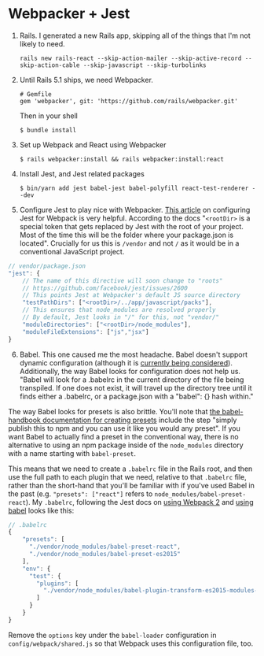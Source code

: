  # Webpacker + Jest

 1. Rails. I generated a new Rails app, skipping all of the things that I'm not likely to need.

        rails new rails-react --skip-action-mailer --skip-active-record --skip-action-cable --skip-javascript --skip-turbolinks

 2. Until Rails 5.1 ships, we need Webpacker.

        # Gemfile
        gem 'webpacker', git: 'https://github.com/rails/webpacker.git'

    Then in your shell

        $ bundle install

 3. Set up Webpack and React using Webpacker

        $ rails webpacker:install && rails webpacker:install:react

 4. Install Jest, and Jest related packages

        $ bin/yarn add jest babel-jest babel-polyfill react-test-renderer --dev

 5. Configure Jest to play nice with Webpacker. [This article][1] on configuring Jest for Webpack is very helpful. According to the docs "`<rootDir>` is a special token that gets replaced by Jest with the root of your project. Most of the time this will be the folder where your package.json is located". Crucially for us this is `/vendor` and not `/` as it would be in a conventional JavaScript project.

  ```javascript
  // vendor/package.json
  "jest": {
      // The name of this directive will soon change to "roots"
      // https://github.com/facebook/jest/issues/2600
      // This points Jest at Webpacker's default JS source directory
      "testPathDirs": ["<rootDir>/../app/javascript/packs"],
      // This ensures that node_modules are resolved properly
      // By default, Jest looks in "/" for this, not "vendor/"
      "moduleDirectories": ["<rootDir>/node_modules"],
      "moduleFileExtensions": ["js","jsx"]
  }
  ```

 6. Babel. This one caused me the most headache. Babel doesn't support dynamic configuration (although it is [currently being considered][2]). Additionally, the way Babel looks for configuration does not help us. "Babel will look for a .babelrc in the current directory of the file being transpiled. If one does not exist, it will travel up the directory tree until it finds either a .babelrc, or a package.json with a "babel": {} hash within."

  The way Babel looks for presets is also brittle. You'll note that [the babel-handbook documentation for creating presets][3] include the step "simply publish this to npm and you can use it like you would any preset". If you want Babel to actually find a preset in the conventional way, there is no alternative to using an npm package inside of the `node_modules` directory with a name starting with `babel-preset`.

  This means that we need to create a `.babelrc` file in the Rails root, and then use the full path to each plugin that we need, relative to that `.babelrc` file, rather than the short-hand that you'll be familiar with if you've used Babel in the past (e.g. `"presets": ["react"]` refers to `node_modules/babel-preset-react`). My `.babelrc`, following the Jest docs on [using Webpack 2](https://facebook.github.io/jest/docs/webpack.html#using-with-webpack-2) and [using babel](http://facebook.github.io/jest/docs/getting-started.html#using-babel) looks like this:

  ```javascript
  // .babelrc
  {
      "presets": [
        "./vendor/node_modules/babel-preset-react",
        "./vendor/node_modules/babel-preset-es2015"
      ],
      "env": {
        "test": {
          "plugins": [
            "./vendor/node_modules/babel-plugin-transform-es2015-modules-commonjs"
          ]
        }
      }
  }
  ```
  Remove the `options` key under the `babel-loader` configuration in `config/webpack/shared.js` so that Webpack uses this configuration file, too.

[1]: https://facebook.github.io/jest/docs/webpack.html
[2]: https://github.com/babel/babel/pull/4892
[3]: https://github.com/thejameskyle/babel-handbook/blob/master/translations/en/user-handbook.md#making-your-own-preset

